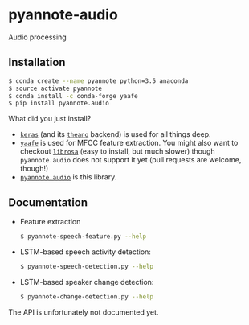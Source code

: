 # pyannote-audio

Audio processing

## Installation

```bash
$ conda create --name pyannote python=3.5 anaconda
$ source activate pyannote
$ conda install -c conda-forge yaafe
$ pip install pyannote.audio
```

What did you just install?

- [`keras`](keras.io) (and its [`theano`](http://deeplearning.net/software/theano/) backend) is used for all things deep.
- [`yaafe`](https://github.com/Yaafe/Yaafe) is used for MFCC feature extraction.
  You might also want to checkout [`librosa`](http://librosa.github.io) (easy to install, but much slower) though `pyannote.audio` does not support it yet (pull requests are welcome, though!)
- [`pyannote.audio`](http://pyannote.github.io) is this library.

## Documentation

 * Feature extraction

    ```bash
    $ pyannote-speech-feature.py --help
    ```

 * LSTM-based speech activity detection:

    ```bash
    $ pyannote-speech-detection.py --help
    ```

 * LSTM-based speaker change detection:

    ```bash
    $ pyannote-change-detection.py --help
    ```

The API is unfortunately not documented yet.
